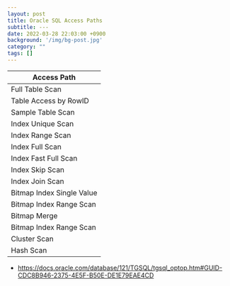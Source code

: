 ```yaml
---
layout: post
title: Oracle SQL Access Paths
subtitle: ---
date: 2022-03-28 22:03:00 +0900
background: '/img/bg-post.jpg'
category: ""
tags: []
---
```




| Access Path | 
| --- | 
| Full Table Scan |
| Table Access by RowID |
| Sample Table Scan |
| Index Unique Scan |
| Index Range Scan |
| Index Full Scan | 
| Index Fast Full Scan |
| Index Skip Scan |
| Index Join Scan |
| Bitmap Index Single Value |
| Bitmap Index Range Scan |
| Bitmap Merge |
| Bitmap Index Range Scan |
| Cluster Scan |
| Hash Scan |


* https://docs.oracle.com/database/121/TGSQL/tgsql_optop.htm#GUID-CDC8B946-2375-4E5F-B50E-DE1E79EAE4CD

